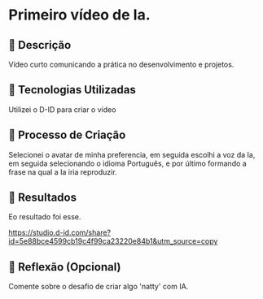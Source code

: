 # Primeiro vídeo de Ia.

## 📒 Descrição
Vídeo curto comunicando a prática no desenvolvimento e projetos.

## 🤖 Tecnologias Utilizadas
Utilizei o D-ID para criar o vídeo

## 🧐 Processo de Criação
Selecionei o avatar de minha preferencia, em seguida escolhi a voz da Ia, 
em seguida selecionando o idioma Português, e por último formando a frase na
qual a Ia iria reproduzir.

## 🚀 Resultados
Eo resultado foi esse.

https://studio.d-id.com/share?id=5e88bce4599cb19c4f99ca23220e84b1&utm_source=copy

## 💭 Reflexão (Opcional)
Comente sobre o desafio de criar algo 'natty' com IA.
